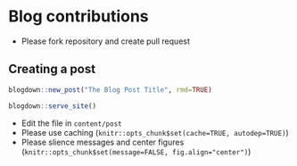 # Blog contributions
- Please fork repository and create pull request

## Creating a post

```r
blogdown::new_post("The Blog Post Title", rmd=TRUE)

blogdown::serve_site()
```
- Edit the file in `content/post`
- Please use caching (`knitr::opts_chunk$set(cache=TRUE, autodep=TRUE)`)
- Please slience messages and center figures (`knitr::opts_chunk$set(message=FALSE, fig.align="center")`)



